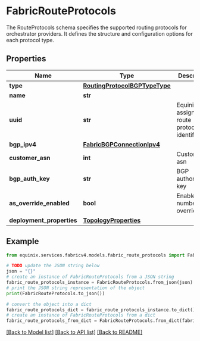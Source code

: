 # FabricRouteProtocols

The RouteProtocols schema specifies the supported routing protocols for orchestrator providers. It defines the structure and configuration options for each protocol type. 

## Properties

Name | Type | Description | Notes
------------ | ------------- | ------------- | -------------
**type** | [**RoutingProtocolBGPTypeType**](RoutingProtocolBGPTypeType.md) |  | 
**name** | **str** |  | [optional] 
**uuid** | **str** | Equinix-assigned route protocol identifier | [optional] 
**bgp_ipv4** | [**FabricBGPConnectionIpv4**](FabricBGPConnectionIpv4.md) |  | 
**customer_asn** | **int** | Customer asn | 
**bgp_auth_key** | **str** | BGP authorization key | 
**as_override_enabled** | **bool** | Enable AS number override | [optional] 
**deployment_properties** | [**TopologyProperties**](TopologyProperties.md) |  | [optional] 

## Example

```python
from equinix.services.fabricv4.models.fabric_route_protocols import FabricRouteProtocols

# TODO update the JSON string below
json = "{}"
# create an instance of FabricRouteProtocols from a JSON string
fabric_route_protocols_instance = FabricRouteProtocols.from_json(json)
# print the JSON string representation of the object
print(FabricRouteProtocols.to_json())

# convert the object into a dict
fabric_route_protocols_dict = fabric_route_protocols_instance.to_dict()
# create an instance of FabricRouteProtocols from a dict
fabric_route_protocols_from_dict = FabricRouteProtocols.from_dict(fabric_route_protocols_dict)
```
[[Back to Model list]](../README.md#documentation-for-models) [[Back to API list]](../README.md#documentation-for-api-endpoints) [[Back to README]](../README.md)


